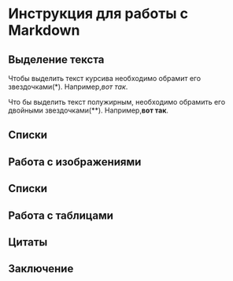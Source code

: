 # Инструкция для работы с Markdown

## Выделение текста

Чтобы выделить текст курсива необходимо обрамит его звездочками(*). Например,*вот так*.

Что бы выделить текст полужирным, необходимо обрамить его двойными звездочками(**).
Например,**вот так**.

## Списки

## Работа с изображениями 

## Списки

## Работа с таблицами

## Цитаты

## Заключение 